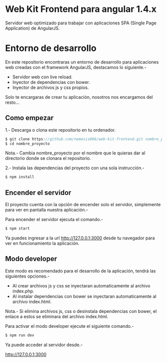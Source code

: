 Web Kit Frontend para angular 1.4.x
===================================

Servidor web optimizado para trabajar con aplicaciones SPA (Single Page Application) de AngularJS.

# Entorno de desarrollo

En este repositorio encontraras un entorno de desarrollo para aplicaciones web creadas con el framework AngularJS, destacamos lo siguiente.-

* Servidor web con live reload.
* Inyector de dependencias con bower.
* Inyector de archivos js y css propios.

Solo te encargaras de crear tu aplicación, nosotros nos encargamos del resto...

## Como empezar

1.- Descarga o clona este repositorio en tu ordenador.

```js
$ git clone https://github.com/nemesis866/web-kit-frontend.git nombre_proyecto
$ cd nombre_proyecto
```

Nota.- Cambia nombre_proyecto por el nombre que le quieras dar al directorio donde se clonara el repositorio.

2.- Instala las dependencias del proyecto con una sola instrucción.-

```js
$ npm install
```

## Encender el servidor

El proyecto cuenta con la opción de encender solo el servidor, simplemente para ver en pantalla nuestra aplicación.-

Para encender el servidor ejecuta el comando.-

```js
$ npm start
```

Ya puedes ingresar a la url http://127.0.0.1:3000 desde tu navegador para ver en funcionamiento la aplicación.

## Modo developer

Este modo es recomendado para el desarrollo de la aplicación, tendrá las siguientes opciones.-

* Al crear archivos js y css se inyectaran automaticamente al archivo index.php.
* Al instalar dependencias con bower se inyectaran automaticamente al archivo index.html.

Nota.- Si elimina archivos js, css o desinstala dependencias con bower, el enlace a estos se eliminara del archivo index.html.

Para activar el modo developer ejecute el siguiente comando.-

```js
$ npm run dev
```

Ya puede acceder al servidor desde.-

http://127.0.0.1:3000